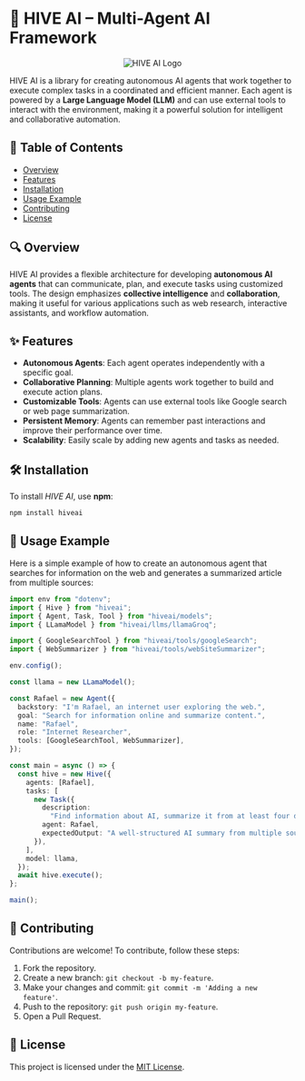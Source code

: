 # 🚀 HIVE AI – Multi-Agent AI Framework  

<div align="center">

![HIVE AI Logo](https://github.com/user-attachments/assets/2ca20065-0133-4deb-85ee-56be289d2eb0)

</div>

HIVE AI is a library for creating autonomous AI agents that work together to execute complex tasks in a coordinated and efficient manner. Each agent is powered by a **Large Language Model (LLM)** and can use external tools to interact with the environment, making it a powerful solution for intelligent and collaborative automation.  

## 📌 Table of Contents
- [Overview](#overview)
- [Features](#features)
- [Installation](#installation)
- [Usage Example](#usage-example)
- [Contributing](#contributing)
- [License](#license)

## 🔍 Overview

HIVE AI provides a flexible architecture for developing **autonomous AI agents** that can communicate, plan, and execute tasks using customized tools. The design emphasizes **collective intelligence** and **collaboration**, making it useful for various applications such as web research, interactive assistants, and workflow automation.  

## ✨ Features
- **Autonomous Agents**: Each agent operates independently with a specific goal.  
- **Collaborative Planning**: Multiple agents work together to build and execute action plans.  
- **Customizable Tools**: Agents can use external tools like Google search or web page summarization.  
- **Persistent Memory**: Agents can remember past interactions and improve their performance over time.  
- **Scalability**: Easily scale by adding new agents and tasks as needed.  

## 🛠 Installation

To install *HIVE AI*, use **npm**:  

```bash
npm install hiveai
```

## 🚀 Usage Example  

Here is a simple example of how to create an autonomous agent that searches for information on the web and generates a summarized article from multiple sources:  

```typescript
import env from "dotenv";
import { Hive } from "hiveai";
import { Agent, Task, Tool } from "hiveai/models";
import { LLamaModel } from "hiveai/llms/llamaGroq";

import { GoogleSearchTool } from "hiveai/tools/googleSearch";
import { WebSummarizer } from "hiveai/tools/webSiteSummarizer";

env.config();

const llama = new LLamaModel();

const Rafael = new Agent({
  backstory: "I'm Rafael, an internet user exploring the web.",
  goal: "Search for information online and summarize content.",
  name: "Rafael",
  role: "Internet Researcher",
  tools: [GoogleSearchTool, WebSummarizer],
});

const main = async () => {
  const hive = new Hive({
    agents: [Rafael],
    tasks: [
      new Task({
        description:
          "Find information about AI, summarize it from at least four different sources, and structure it into an article.",
        agent: Rafael,
        expectedOutput: "A well-structured AI summary from multiple sources.",
      }),
    ],
    model: llama,
  });
  await hive.execute();
};

main();
```

## 🤝 Contributing
Contributions are welcome! To contribute, follow these steps:
1. Fork the repository.
2. Create a new branch: `git checkout -b my-feature`.
3. Make your changes and commit: `git commit -m 'Adding a new feature'`.
4. Push to the repository: `git push origin my-feature`.
5. Open a Pull Request.

## 📜 License

This project is licensed under the [MIT License](LICENSE).
